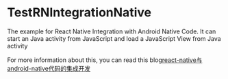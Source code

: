 # TestRNIntegrationNative
The example for React Native Integration with Android Native Code. It can start an Java activity from JavaScript and load a JavaScript View from Java activity 

For more information about this, you can read this blog[react-native与android-native代码的集成开发](http://haiyangjiajian.com/react-native%E4%B8%8Eandroid-native%E4%BB%A3%E7%A0%81%E7%9A%84%E9%9B%86%E6%88%90%E5%BC%80%E5%8F%91/)

